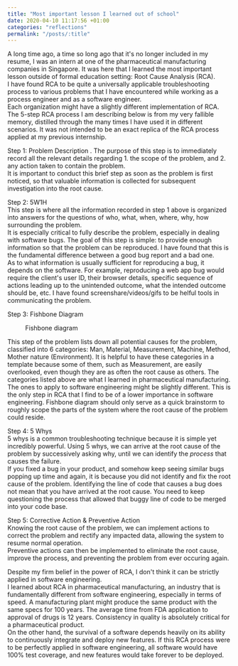 ```yaml
---
title: "Most important lesson I learned out of school"
date: 2020-04-10 11:17:56 +01:00
categories: "reflections"
permalink: "/posts/:title"
---
```


A long time ago, a time so long ago that it's no longer included in my resume, I was an intern at one of the pharmaceutical manufacturing companies in Singapore. It was here that I learned the most important lesson outside of formal education setting: Root Cause Analysis (RCA).  
I have found RCA to be quite a universally applicable troubleshooting process to various problems that I have encountered while working as a process engineer and as a software engineer.  
Each organization might have a slightly different implementation of RCA. The 5-step RCA process I am describing below is from my very fallible memory, distilled through the many times I have used it in different scenarios. It was not intended to be an exact replica of the RCA process applied at my previous internship.

Step 1: Problem Description .
The purpose of this step is to immediately record all the relevant details regarding 1. the scope of the problem, and 2. any action taken to contain the problem.  
It is important to conduct this brief step as soon as the problem is first noticed, so that valuable information is collected for subsequent investigation into the root cause.

Step 2: 5W1H  
This step is where all the information recorded in step 1 above is organized into answers for the questions of who, what, when, where, why, how surrounding the problem.  
It is especially critical to fully describe the problem, especially in dealing with software bugs. The goal of this step is simple: to provide enough information so that the problem can be reproduced. I have found that this is the fundamental difference between a good bug report and a bad one.  
As to what information is usually sufficient for reproducing a bug, it depends on the software. For example, reproducing a web app bug would require the client's user ID, their browser details, specific sequence of actions leading up to the unintended outcome, what the intended outcome should be, etc. I have found screenshare/videos/gifs to be helful tools in communicating the problem.

Step 3: Fishbone Diagram

<figure>
  <img src="{{ site.url }}{{ site.baseurl }}/assets/files/fishbone.png" alt="">
  <figcaption>Fishbone diagram</figcaption>
</figure>
This step of the problem lists down all potential causes for the problem, classified into 6 categories: Man, Material, Measurement, Machine, Method, Mother nature (Environment). It is helpful to have these categories in a template because some of them, such as Measurement, are easily overlooked, even though they are as often the root cause as others.  
The categories listed above are what I learned in pharmaceutical manufacturing. The ones to apply to software engineering might be slightly different.  
This is the only step in RCA that I find to be of a lower importance in software engineering. Fishbone diagram should only serve as a quick brainstorm to roughly scope the parts of the system where the root cause of the problem could reside.

Step 4: 5 Whys  
5 whys is a common troubleshooting technique because it is simple yet incredibly powerful. Using 5 whys, we can arrive at the root cause of the problem by successively asking why, until we can identify the _process_ that causes the failure.  
If you fixed a bug in your product, and somehow keep seeing similar bugs popping up time and again, it is because you did not identify and fix the root cause of the problem. Identifying the line of code that causes a bug does not mean that you have arrived at the root cause. You need to keep questioning the process that allowed that buggy line of code to be merged into your code base.

Step 5: Corrective Action & Preventive Action  
Knowing the root cause of the problem, we can implement actions to correct the problem and rectify any impacted data, allowing the system to resume normal operation.  
Preventive actions can then be implemented to eliminate the root cause, improve the process, and preventing the problem from ever occuring again.

Despite my firm belief in the power of RCA, I don't think it can be strictly applied in software engineering.  
I learned about RCA in pharmaceutical manufacturing, an industry that is fundamentally different from software engineering, especially in terms of speed. A manufacturing plant might produce the same product with the same specs for 100 years. The average time from FDA application to approval of drugs is 12 years. Consistency in quality is absolutely critical for a pharmaceutical product.  
On the other hand, the survival of a software depends heavily on its ability to continuously integrate and deploy new features. If this RCA process were to be perfectly applied in software engineering, all software would have 100% test coverage, and new features would take forever to be deployed.
